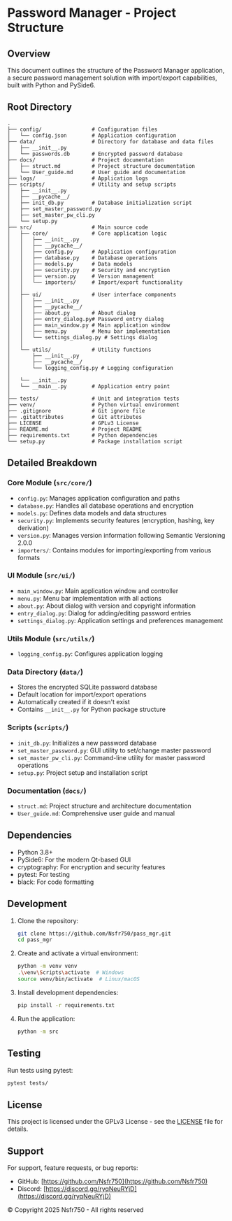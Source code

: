 # Password Manager - Project Structure

## Overview

This document outlines the structure of the Password Manager application, a secure password management solution with import/export capabilities, built with Python and PySide6.

## Root Directory

```text
.
├── config/                # Configuration files
│   └── config.json        # Application configuration
├── data/                  # Directory for database and data files
│   ├── __init__.py
│   └── passwords.db       # Encrypted password database
├── docs/                  # Project documentation
│   ├── struct.md          # Project structure documentation
│   └── User_guide.md      # User guide and documentation
├── logs/                  # Application logs
├── scripts/               # Utility and setup scripts
│   ├── __init__.py
│   ├── __pycache__/
│   ├── init_db.py         # Database initialization script
│   ├── set_master_password.py
│   ├── set_master_pw_cli.py
│   └── setup.py
├── src/                   # Main source code
│   ├── core/              # Core application logic
│   │   ├── __init__.py
│   │   ├── __pycache__/
│   │   ├── config.py      # Application configuration
│   │   ├── database.py    # Database operations
│   │   ├── models.py      # Data models
│   │   ├── security.py    # Security and encryption
│   │   ├── version.py     # Version management
│   │   └── importers/     # Import/export functionality
│   │
│   ├── ui/                # User interface components
│   │   ├── __init__.py
│   │   ├── __pycache__/
│   │   ├── about.py       # About dialog
│   │   ├── entry_dialog.py# Password entry dialog
│   │   ├── main_window.py # Main application window
│   │   ├── menu.py        # Menu bar implementation
│   │   └── settings_dialog.py # Settings dialog
│   │
│   └── utils/             # Utility functions
│       ├── __init__.py
│       ├── __pycache__/
│       └── logging_config.py # Logging configuration
│
│   └── __init__.py
│   └── __main__.py        # Application entry point
│
├── tests/                 # Unit and integration tests
├── venv/                  # Python virtual environment
├── .gitignore             # Git ignore file
├── .gitattributes         # Git attributes
├── LICENSE                # GPLv3 License
├── README.md              # Project README
├── requirements.txt       # Python dependencies
└── setup.py               # Package installation script
```

## Detailed Breakdown

### Core Module (`src/core/`)

- `config.py`: Manages application configuration and paths
- `database.py`: Handles all database operations and encryption
- `models.py`: Defines data models and data structures
- `security.py`: Implements security features (encryption, hashing, key derivation)
- `version.py`: Manages version information following Semantic Versioning 2.0.0
- `importers/`: Contains modules for importing/exporting from various formats

### UI Module (`src/ui/`)

- `main_window.py`: Main application window and controller
- `menu.py`: Menu bar implementation with all actions
- `about.py`: About dialog with version and copyright information
- `entry_dialog.py`: Dialog for adding/editing password entries
- `settings_dialog.py`: Application settings and preferences management

### Utils Module (`src/utils/`)

- `logging_config.py`: Configures application logging

### Data Directory (`data/`)

- Stores the encrypted SQLite password database
- Default location for import/export operations
- Automatically created if it doesn't exist
- Contains `__init__.py` for Python package structure

### Scripts (`scripts/`)

- `init_db.py`: Initializes a new password database
- `set_master_password.py`: GUI utility to set/change master password
- `set_master_pw_cli.py`: Command-line utility for master password operations
- `setup.py`: Project setup and installation script

### Documentation (`docs/`)

- `struct.md`: Project structure and architecture documentation
- `User_guide.md`: Comprehensive user guide and manual

## Dependencies

- Python 3.8+
- PySide6: For the modern Qt-based GUI
- cryptography: For encryption and security features
- pytest: For testing
- black: For code formatting

## Development

1. Clone the repository:

   ```bash
   git clone https://github.com/Nsfr750/pass_mgr.git
   cd pass_mgr
   ```

2. Create and activate a virtual environment:

   ```bash
   python -m venv venv
   .\venv\Scripts\activate  # Windows
   source venv/bin/activate  # Linux/macOS
   ```

3. Install development dependencies:

   ```bash
   pip install -r requirements.txt
   ```

4. Run the application:

   ```bash
   python -m src
   ```

## Testing

Run tests using pytest:

```bash
pytest tests/
```

## License

This project is licensed under the GPLv3 License - see the [LICENSE](LICENSE) file for details.

## Support

For support, feature requests, or bug reports:

- GitHub: [https://github.com/Nsfr750](https://github.com/Nsfr750)
- Discord: [https://discord.gg/ryqNeuRYjD](https://discord.gg/ryqNeuRYjD)

© Copyright 2025 Nsfr750 - All rights reserved

